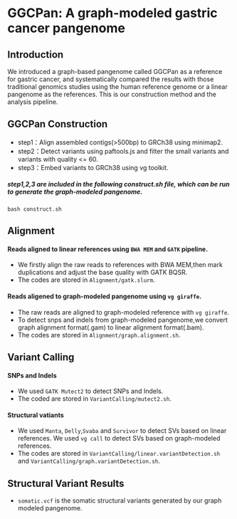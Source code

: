 # GGCPan: A graph-modeled gastric cancer pangenome
## Introduction
We introduced a graph-based pangenome called GGCPan as a reference for gastric cancer, and systematically compared the results with those traditional genomics studies using the human reference genome or a linear pangenome as the references. This is our construction method and the analysis pipeline.
## GGCPan Construction
* step1：Align assembled contigs(>500bp) to GRCh38 using minimap2.
* step2：Detect variants using paftools.js and filter the small variants and variants with quality <= 60.
* step3：Embed variants to GRCh38 using vg toolkit.
##### step1,2,3 are included in the following construct.sh file, which can be run to generate the graph-modeled pangenome.
```
bash construct.sh
```
## Alignment
#### Reads aligned to linear references using `BWA MEM` and `GATK` pipeline.   
* We firstly align the raw reads to references with BWA MEM,then mark duplications and adjust the base quality with GATK BQSR.
* The codes are stored in `Alignment/gatk.slurm`.
#### Reads aligened to graph-modeled pangenome using `vg giraffe`.
* The raw reads are aligned to graph-modeled reference with `vg giraffe`. 
* To detect snps and indels from graph-modeled pangenome,we convert graph alignment format(.gam) to linear alignment format(.bam).
* The codes are stored in `Alignment/graph.alignment.sh`.  
## Variant Calling
#### SNPs and Indels
* We used `GATK Mutect2` to detect SNPs and Indels.
* The coded are stored in `VariantCalling/mutect2.sh`.
#### Structural vatiants
* We used `Manta`, `Delly`,`Svaba` and `Survivor` to detect SVs based on linear references. We used `vg call` to detect SVs based on graph-modeled references.  
* The codes are stored in `VariantCalling/linear.variantDetection.sh` and `VariantCalling/graph.variantDetection.sh`.

## Structural Variant Results
* `somatic.vcf` is the somatic structural variants generated by our graph modeled pangenome.
